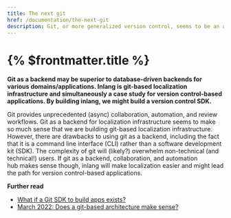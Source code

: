 ```yaml
---
title: The next git
href: /documentation/the-next-git
description: Git, or more generalized version control, seems to be an appropriate backend for content heavy apps.
---
```


# {% $frontmatter.title %}

**Git as a backend may be superior to database-driven backends for various domains/applications. Inlang is git-based localization infrastructure and simultaneously a case study for version control-based applications. By building inlang, we might build a version control SDK.**

Git provides unprecedented (async) collaboration, automation, and review workflows. Git as a backend for localization infrastructure seems to make so much sense that we are building git-based localization infrastructure. However, there are drawbacks to using git as a backend, including the fact that it is a command line interface (CLI) rather than a software development kit (SDK). The complexity of git will (likely?) overwhelm non-technical (and technical!) users. If git as a backend, collaboration, and automation hub makes sense though, inlang will make localization easier and might lead the path for version control-based applications.

**Further read**

- [What if a Git SDK to build apps exists?](/blog/git-as-sdk)
- [March 2022: Does a git-based architecture make sense?](/blog/notes-on-git-based-architecture)
